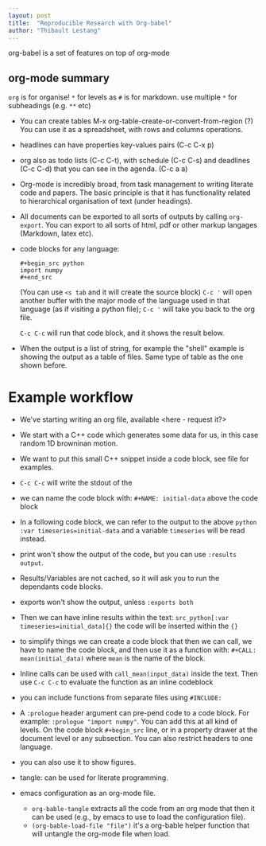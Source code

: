 ```yaml
---
layout: post
title:  "Reproducible Research with Org-babel"
author: "Thibault Lestang"
---
```


org-babel is a set of features on top of org-mode

## org-mode summary

`org` is for organise!
`*` for levels as `#` is for markdown.
use multiple `*` for subheadings (e.g. `**` etc)

- You can create tables
  M-x org-table-create-or-convert-from-region (?)
  You can use it as a spreadsheet, with rows and columns operations.
  
- headlines can have properties
  key-values pairs (C-c C-x p)

- org also as todo lists (C-c C-t), with schedule (C-c C-s) and deadlines (C-c C-d) that you can see in the agenda. (C-c a a)

- Org-mode is incredibly broad, from task management to writing literate code and papers. The basic principle is that it has functionality related to hierarchical organisation of text (under headings).

- All documents can be exported to all sorts of outputs by calling `org-export`. You can export to all sorts of html, pdf or other markup langages (Markdown, latex etc).

- code blocks for any language:
    ```
    #+begin_src python
    import numpy
    #+end_src
    ```
    (You can use `<s tab` and it will create the source block)
    `C-c '` will open another buffer with the major mode of the language used in that language (as if visiting a python file); `C-c '` will take you back to the org file.

   `C-c C-c` will run that code block, and it shows the result below.
   
- When the output is a list of string, for example the "shell" example is showing the output as a table of files. Same type of table as the one shown before.

# Example workflow

- We've starting writing an org file, available <here - request it?>
- We start with a C++ code which generates some data for us, in this case random 1D browninan motion.
- We want to put this small C++ snippet inside a code block, see file for examples.
- `C-c C-c` will write the stdout of the 
- we can name the code block with: `#+NAME: initial-data` above the code block
- In a following code block, we can refer to the output to the above `python :var timeseries=initial-data` and a variable `timeseries` will be read instead.
- print won't show the output of the code, but you can use `:results output`.
- Results/Variables are not cached, so it will ask you to run the dependants code blocks.
- exports won't show the output, unless `:exports both`

- Then we can have inline results within the text:
  `src_python[:var timeseries=initial_data]{}` the code will be inserted within the `{}`

- to simplify things we can create a code block that then we can call, we have to name the code block, and then use it as a function with: `#+CALL: mean(initial_data)` where `mean` is the name of the block.

- Inline calls can be used with `call_mean(input_data)` inside the text. Then use `C-c C-c` to evaluate the function as an inline codeblock

- you can include functions from separate files using `#INCLUDE: `

- A `:prologue` header argument can pre-pend code to a code block. For example: `:prologue "import numpy"`. You can add this at all kind of levels. On the code block `#+begin_src` line, or in a property drawer at the document level or any subsection. You can also restrict headers to one language.


- you can also use it to show figures.

- tangle: can be used for literate programming.
- emacs configuration as an org-mode file.
    - `org-bable-tangle` extracts all the code from an org mode that then it can be used (e.g., by emacs to use to load the configuration file).
    - `(org-bable-load-file "file")` it's a org-bable helper function that will untangle the org-mode file when load.
